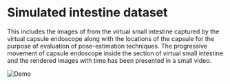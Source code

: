 # Simulated intestine dataset
This includes the images of from the virtual small intestine captured by the virtual capsule endoscope along with the locations of the capsule for the purpose of evaluation of pose-estimation techniques.
The progressive movement of capsule endoscope inside the section of virtual small intestine and the rendered images with time has been presented in a small video.

![Demo](imgs/output.gif)
